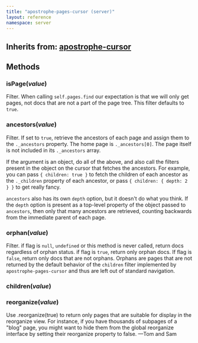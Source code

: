 ```yaml
---
title: "apostrophe-pages-cursor (server)"
layout: reference
namespace: server
---
```

## Inherits from: [apostrophe-cursor](../apostrophe-docs/server-apostrophe-cursor.html)

## Methods
### isPage(*value*)
Filter. When calling `self.pages.find` our expectation is that we will only get pages,
not docs that are not a part of the page tree. This filter defaults to `true`.
### ancestors(*value*)
Filter. If set to `true`, retrieve the ancestors of each page and assign them
to the `._ancestors` property. The home page is `._ancestors[0]`. The
page itself is not included in its `._ancestors` array.

If the argument is an object, do all of the above, and also call the
filters present in the object on the cursor that fetches the ancestors.
For example, you can pass `{ children: true }` to fetch the children of
each ancestor as the `._children` property of each ancestor, or pass
`{ children: { depth: 2 } }` to get really fancy.

`ancestors` also has its own `depth` option, but it doesn't do what you think.
If the `depth` option is present as a top-level property of the object passed
to `ancestors`, then only that many ancestors are retrieved, counting backwards
from the immediate parent of each page.
### orphan(*value*)
Filter. if flag is `null`, `undefined` or this method
is never called, return docs regardless of
orphan status. if flag is `true`, return only
orphan docs. If flag is `false`, return only
docs that are not orphans. Orphans are pages that
are not returned by the default behavior of the
`children` filter implemented by `apostrophe-pages-cursor`
and thus are left out of standard navigation.
### children(*value*)

### reorganize(*value*)
Use .reorganize(true) to return only pages that
are suitable for display in the reorganize view.
For instance, if you have thousands of subpages
of a "blog" page, you might want to hide them from
the global reorganize interface by setting their
reorganize property to false. —Tom and Sam
